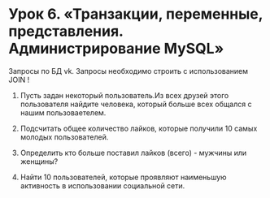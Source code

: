 # Урок 6. «Транзакции, переменные, представления. Администрирование MySQL»

Запросы по БД vk. Запросы необходимо строить с использованием JOIN !
1. Пусть задан некоторый пользователь.Из всех друзей этого пользователя найдите человека, который больше всех общался с нашим пользоваетелем.

2. Подсчитать общее количество лайков, которые получили 10 самых молодых пользователей.

3. Определить кто больше поставил лайков (всего) - мужчины или женщины?

4. Найти 10 пользователей, которые проявляют наименьшую активность в использовании социальной сети.
